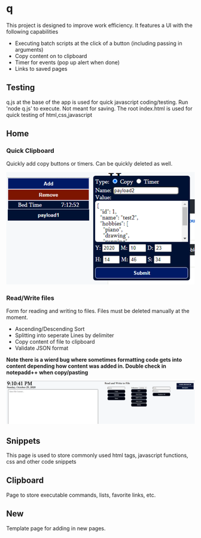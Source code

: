 # q
This project is designed to improve work efficiency. It features a UI with the following capabilities
- Executing batch scripts at the click of a button (including passing in arguments)
- Copy content on to clipboard
- Timer for events (pop up alert when done)
- Links to saved pages

## Testing
q.js at the base of the app is used for quick javascript coding/testing.  Run 'node q.js' to execute. Not meant for saving. 
The root index.html is used for quick testing of html,css,javascript

## Home
### Quick Clipboard
Quickly add copy buttons or timers.  Can be quickly deleted as well.

![Quick Clipboard Feature](./documentation/quick-clipboard-feature.png)

### Read/Write files
Form for reading and writing to files.  Files must be deleted manually at the moment.  
- Ascending/Descending Sort
- Splitting into seperate Lines by delimiter
- Copy content of file to clipboard
- Validate JSON format

**Note there is a wierd bug where sometimes formatting code gets into content depending how content was added in. Double check in notepadd++ when copy/pasting**

![Read and Write Feature](./documentation/read-write-feature.png)

## Snippets
This page is used to store commonly used html tags, javascript functions, css and other code snippets

## Clipboard
Page to store executable commands, lists, favorite links, etc. 

## New
Template page for adding in new pages. 

